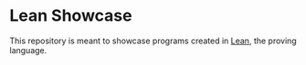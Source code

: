 # Lean Showcase

This repository is meant to showcase programs created in [Lean](https://leanprover-community.github.io/), the proving language. 
